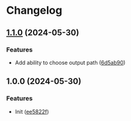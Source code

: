 # Changelog

## [1.1.0](https://github.com/Flapperoo/BeatmapPacker/compare/v1.0.0...v1.1.0) (2024-05-30)


### Features

* Add ability to choose output path ([6d5ab90](https://github.com/Flapperoo/BeatmapPacker/commit/6d5ab9075e32fdf43a2a6a336eb8a2c0c60dc031))

## 1.0.0 (2024-05-30)


### Features

* Init ([ee5822f](https://github.com/Flapperoo/BeatmapPacker/commit/ee5822f1c5bdcc45e75a644fdccfdd36a299a95f))
